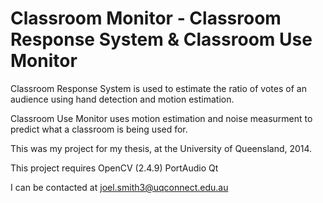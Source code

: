 Classroom Monitor - Classroom Response System & Classroom Use Monitor
================

Classroom Response System is used to estimate the ratio of votes of an audience using hand detection and motion estimation.

Classroom Use Monitor uses motion estimation and noise measurment to predict what a classroom is being used for.

This was my project for my thesis, at the University of Queensland, 2014.

This project requires OpenCV (2.4.9)
PortAudio
Qt

I can be contacted at joel.smith3@uqconnect.edu.au
